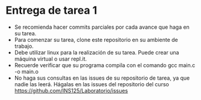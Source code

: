 # Entrega de tarea 1

- Se recomienda hacer commits parciales por cada avance que haga en su tarea.
- Para comenzar su tarea, clone este repositorio en su ambiente de trabajo. 
- Debe utilizar linux para la realización de su tarea. Puede crear una máquina virtual o usar repl.it.
- Recuerde verificar que su programa compila con el comando gcc main.c -o main.o
- No haga sus consultas en las issues de su repositorio de tarea, ya que nadie las leerá. Hágalas en las issues del repositorio del curso https://github.com/INS125/Laboratorio/issues
